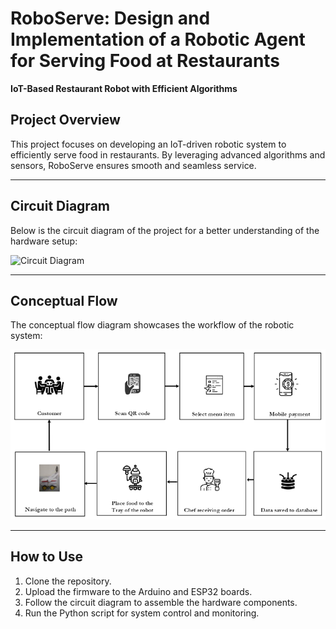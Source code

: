 # RoboServe: Design and Implementation of a Robotic Agent for Serving Food at Restaurants

**IoT-Based Restaurant Robot with Efficient Algorithms**

## Project Overview
This project focuses on developing an IoT-driven robotic system to efficiently serve food in restaurants. By leveraging advanced algorithms and sensors, RoboServe ensures smooth and seamless service.

---

## Circuit Diagram
Below is the circuit diagram of the project for a better understanding of the hardware setup:

![Circuit Diagram](images/circuit-diagram.png)

---

## Conceptual Flow
The conceptual flow diagram showcases the workflow of the robotic system:

![Conceptual Flow](cflow.PNG)

---

## How to Use
1. Clone the repository.
2. Upload the firmware to the Arduino and ESP32 boards.
3. Follow the circuit diagram to assemble the hardware components.
4. Run the Python script for system control and monitoring.
